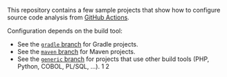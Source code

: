 This repository contains a few sample projects that show how to configure source code analysis from [GitHub Actions](https://developer.github.com/actions/).

Configuration depends on the build tool:

* See the [`gradle` branch](https://github.com/sonarsource/sonarcloud-github-action-samples/tree/gradle) for Gradle projects. 
* See the [`maven` branch](https://github.com/sonarsource/sonarcloud-github-action-samples/tree/maven) for Maven projects.
* See the [`generic` branch](https://github.com/sonarsource/sonarcloud-github-action-samples/tree/generic) for projects that use other build tools (PHP, Python, COBOL, PL/SQL, ...). 
1
2
